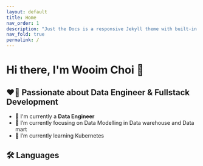 ```yaml
---
layout: default
title: Home
nav_order: 1
description: "Just the Docs is a responsive Jekyll theme with built-in search that is easily customizable and hosted on GitHub Pages."
nav_fold: true
permalink: /
---
```


# Hi there, I'm Wooim Choi 👋 

<!-- [![gmail](https://logodownload.org/wp-content/uploads/2018/03/gmail-logo-16.png)](mailto:wooim.choi@gmail.com) -->

<!-- <md-block>
```html
<a href="">
  <img width="26px" src="" />
</a>
<a href="https://github.com/dndla/dndla.github.io" traget="_blank">
    <img src="/assets/images/github.png" style="height:20px;    margin-left:10px;" />
</a>
<br/>
```
</md-block> -->


## ❤️‍🔥 Passionate about Data Engineer & Fullstack Development

- 🔭 I'm currently a **Data Engineer**
- 🌱 I’m currently focusing on Data Modelling in Data warehouse and Data mart
- 📘 I’m currently learning Kubernetes

## 🛠 Languages

<!-- <div class="d-badge">
    <img src="/assets/images/apache_nifi.png"/>
    <img src="/assets/images/apache_spark.png"/>
    <img src="/assets/images/apache_hive.png"/>
    <img src="/assets/images/prestodb.png"/>
    <img src="/assets/images/postgresql.png"/>
    <img src="/assets/images/python.png"/><br/>
    <img src="/assets/images/react.png"/>
    <img src="/assets/images/vuejs.png"/>
    <img src="/assets/images/spring.png"/>
    <img src="/assets/images/javascript.png"/>
    <img src="/assets/images/oracle.png"/>
    <img src="/assets/images/mysql.png"/>
    <img src="/assets/images/node_icon.png"/><br/>
    <img src="/assets/images/aws.png"/>
    <img src="/assets/images/tomcat.png"/>
    <img src="/assets/images/github.png" style="height:30px; margin-bottom:5px"/>
    <img src="/assets/images/git.png"/>
    <img src="/assets/images/docker.png"/>
</div> -->